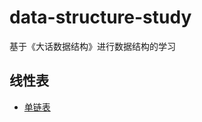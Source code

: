 # data-structure-study
基于《大话数据结构》进行数据结构的学习
## 线性表
- [单链表](https://github.com/Nate-yu/data-structure-study.git)
